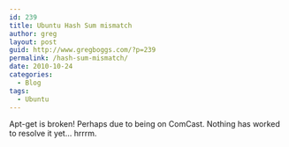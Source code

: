 ```yaml
---
id: 239
title: Ubuntu Hash Sum mismatch
author: greg
layout: post
guid: http://www.gregboggs.com/?p=239
permalink: /hash-sum-mismatch/
date: 2010-10-24
categories:
  - Blog
tags:
  - Ubuntu
---
```

Apt-get is broken! Perhaps due to being on ComCast. Nothing has worked to resolve it yet&#8230; hrrrm.